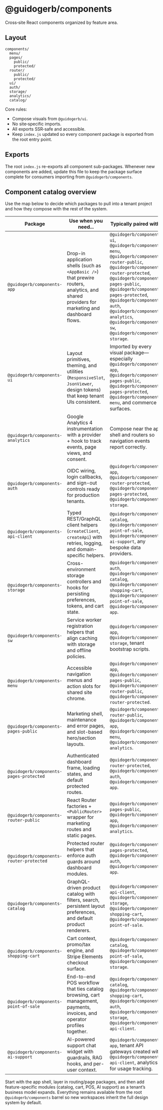 # @guidogerb/components

Cross‑site React components organized by feature area.

## Layout

```
components/
  menu/
  pages/
    public/
    protected/
  router/
    public/
    protected/
  ui/
  auth/
  storage/
  analytics/
  catalog/
```

Core rules:

- Compose visuals from `@guidogerb/ui`.
- No site‑specific imports.
- All exports SSR‑safe and accessible.
- Keep `index.js` updated so every component package is exported from the root entry point.

## Exports

The root `index.js` re-exports all component sub-packages. Whenever new components are added, update this file to keep the package surface complete for consumers importing from `@guidogerb/components`.

## Component catalog overview

Use the map below to decide which packages to pull into a tenant project and how they compose with the rest of the system.

| Package | Use when you need... | Typically paired with... |
| ------- | -------------------- | ------------------------ |
| `@guidogerb/components-app` | Drop-in application shells (such as `<AppBasic />`) that prewire routers, analytics, and shared providers for marketing and dashboard flows. | `@guidogerb/components-ui`, `@guidogerb/components-menu`, `@guidogerb/components-router-public`, `@guidogerb/components-router-protected`, `@guidogerb/components-pages-public`, `@guidogerb/components-pages-protected`, `@guidogerb/components-auth`, `@guidogerb/components-analytics`, `@guidogerb/components-sw`, `@guidogerb/components-storage`. |
| `@guidogerb/components-ui` | Layout primitives, theming, and utilities (`ResponsiveSlot`, `JsonViewer`, design tokens) that keep tenant UIs consistent. | Imported by every visual package—especially `@guidogerb/components-app`, `@guidogerb/components-pages-public`, `@guidogerb/components-pages-protected`, `@guidogerb/components-menu`, and commerce surfaces. |
| `@guidogerb/components-analytics` | Google Analytics 4 instrumentation with a provider + hook to track events, page views, and consent. | Compose near the app shell and routers so navigation events report correctly. |
| `@guidogerb/components-auth` | OIDC wiring, login callbacks, and sign-out controls ready for production tenants. | `@guidogerb/components-app`, `@guidogerb/components-router-protected`, `@guidogerb/components-pages-protected`, `@guidogerb/components-storage`. |
| `@guidogerb/components-api-client` | Typed REST/GraphQL client helpers (`createClient`, `createApi`) with retries, logging, and domain-specific helpers. | `@guidogerb/components-catalog`, `@guidogerb/components-point-of-sale`, `@guidogerb/components-ai-support`, any bespoke data providers. |
| `@guidogerb/components-storage` | Cross-environment storage controllers and hooks for persisting preferences, tokens, and cart state. | `@guidogerb/components-auth`, `@guidogerb/components-catalog`, `@guidogerb/components-shopping-cart`, `@guidogerb/components-point-of-sale`, `@guidogerb/components-app`. |
| `@guidogerb/components-sw` | Service worker registration helpers that align caching with storage and offline policies. | `@guidogerb/components-app`, `@guidogerb/components-storage`, tenant bootstrap scripts. |
| `@guidogerb/components-menu` | Accessible navigation menus and action slots for shared site chrome. | `@guidogerb/components-app`, `@guidogerb/components-pages-public`, `@guidogerb/components-router-public`, `@guidogerb/components-router-protected`. |
| `@guidogerb/components-pages-public` | Marketing shell, maintenance and error pages, and slot-based hero/section layouts. | `@guidogerb/components-router-public`, `@guidogerb/components-app`, `@guidogerb/components-menu`, `@guidogerb/components-analytics`. |
| `@guidogerb/components-pages-protected` | Authenticated dashboard frame, loading states, and default protected routes. | `@guidogerb/components-router-protected`, `@guidogerb/components-auth`, `@guidogerb/components-app`. |
| `@guidogerb/components-router-public` | React Router factories + `<PublicRouter>` wrapper for marketing routes and static pages. | `@guidogerb/components-pages-public`, `@guidogerb/components-app`, `@guidogerb/components-analytics`. |
| `@guidogerb/components-router-protected` | Protected router helpers that enforce auth guards around dashboard modules. | `@guidogerb/components-pages-protected`, `@guidogerb/components-auth`, `@guidogerb/components-app`. |
| `@guidogerb/components-catalog` | GraphQL-driven product catalog with filters, search, persistent layout preferences, and default product renderers. | `@guidogerb/components-api-client`, `@guidogerb/components-storage`, `@guidogerb/components-shopping-cart`, `@guidogerb/components-point-of-sale`. |
| `@guidogerb/components-shopping-cart` | Cart context, promo/tax engine, and Stripe Elements checkout surface. | `@guidogerb/components-catalog`, `@guidogerb/components-point-of-sale`, `@guidogerb/components-storage`. |
| `@guidogerb/components-point-of-sale` | End-to-end POS workflow that ties catalog browsing, cart management, payments, invoices, and operator profiles together. | `@guidogerb/components-catalog`, `@guidogerb/components-shopping-cart`, `@guidogerb/components-auth`, `@guidogerb/components-storage`, `@guidogerb/components-api-client`. |
| `@guidogerb/components-ai-support` | AI-powered support chat widget with guardrails, RAG hooks, and per-user context. | `@guidogerb/components-app`, tenant API gateways created with `@guidogerb/components-api-client`, analytics for usage tracking. |

Start with the app shell, layer in routing/page packages, and then add feature-specific modules (catalog, cart, POS, AI support) as a tenant’s business model expands. Everything remains available from the root `@guidogerb/components` barrel so new workspaces inherit the full design system by default.
